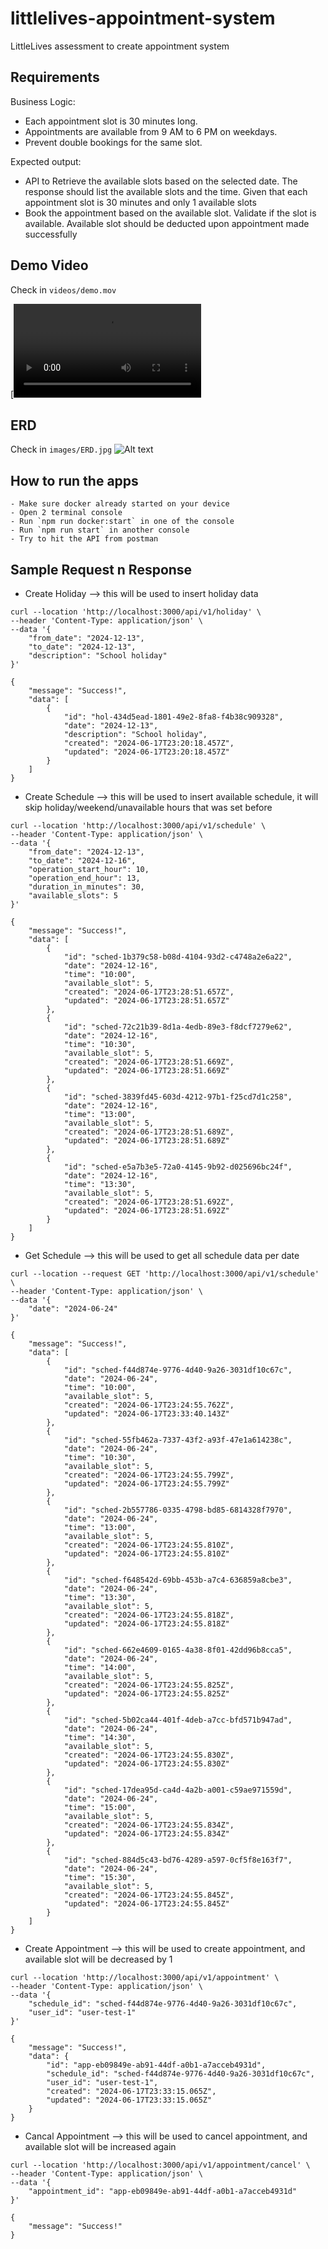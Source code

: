 # littlelives-appointment-system
LittleLives assessment to create appointment system

## Requirements
Business Logic:
- Each appointment slot is 30 minutes long.
- Appointments are available from 9 AM to 6 PM on weekdays.
- Prevent double bookings for the same slot.

Expected output:
- API to  Retrieve the available slots based on the selected date.
The response should list the available slots and the time. Given that each appointment slot is 30 minutes and only 1 available slots
- Book the appointment based on the available slot. 
Validate if the slot is available. Available slot should be deducted upon appointment made successfully

## Demo Video
Check in `videos/demo.mov` 

[![Watch the video](videos/demo.mov)

## ERD
Check in `images/ERD.jpg`
![Alt text](images/ERD.jpg?raw=true "Title")

## How to run the apps
```
- Make sure docker already started on your device
- Open 2 terminal console
- Run `npm run docker:start` in one of the console
- Run `npm run start` in another console
- Try to hit the API from postman
```

## Sample Request n Response
- Create Holiday --> this will be used to insert holiday data
```
curl --location 'http://localhost:3000/api/v1/holiday' \
--header 'Content-Type: application/json' \
--data '{
    "from_date": "2024-12-13",
    "to_date": "2024-12-13",
    "description": "School holiday"
}'

{
    "message": "Success!",
    "data": [
        {
            "id": "hol-434d5ead-1801-49e2-8fa8-f4b38c909328",
            "date": "2024-12-13",
            "description": "School holiday",
            "created": "2024-06-17T23:20:18.457Z",
            "updated": "2024-06-17T23:20:18.457Z"
        }
    ]
}
```

- Create Schedule --> this will be used to insert available schedule, it will skip holiday/weekend/unavailable hours that was set before
```
curl --location 'http://localhost:3000/api/v1/schedule' \
--header 'Content-Type: application/json' \
--data '{
    "from_date": "2024-12-13",
    "to_date": "2024-12-16",
    "operation_start_hour": 10,
    "operation_end_hour": 13,
    "duration_in_minutes": 30,
    "available_slots": 5
}'

{
    "message": "Success!",
    "data": [
        {
            "id": "sched-1b379c58-b08d-4104-93d2-c4748a2e6a22",
            "date": "2024-12-16",
            "time": "10:00",
            "available_slot": 5,
            "created": "2024-06-17T23:28:51.657Z",
            "updated": "2024-06-17T23:28:51.657Z"
        },
        {
            "id": "sched-72c21b39-8d1a-4edb-89e3-f8dcf7279e62",
            "date": "2024-12-16",
            "time": "10:30",
            "available_slot": 5,
            "created": "2024-06-17T23:28:51.669Z",
            "updated": "2024-06-17T23:28:51.669Z"
        },
        {
            "id": "sched-3839fd45-603d-4212-97b1-f25cd7d1c258",
            "date": "2024-12-16",
            "time": "13:00",
            "available_slot": 5,
            "created": "2024-06-17T23:28:51.689Z",
            "updated": "2024-06-17T23:28:51.689Z"
        },
        {
            "id": "sched-e5a7b3e5-72a0-4145-9b92-d025696bc24f",
            "date": "2024-12-16",
            "time": "13:30",
            "available_slot": 5,
            "created": "2024-06-17T23:28:51.692Z",
            "updated": "2024-06-17T23:28:51.692Z"
        }
    ]
}
```

- Get Schedule --> this will be used to get all schedule data per date
```
curl --location --request GET 'http://localhost:3000/api/v1/schedule' \
--header 'Content-Type: application/json' \
--data '{
    "date": "2024-06-24"
}'

{
    "message": "Success!",
    "data": [
        {
            "id": "sched-f44d874e-9776-4d40-9a26-3031df10c67c",
            "date": "2024-06-24",
            "time": "10:00",
            "available_slot": 5,
            "created": "2024-06-17T23:24:55.762Z",
            "updated": "2024-06-17T23:33:40.143Z"
        },
        {
            "id": "sched-55fb462a-7337-43f2-a93f-47e1a614238c",
            "date": "2024-06-24",
            "time": "10:30",
            "available_slot": 5,
            "created": "2024-06-17T23:24:55.799Z",
            "updated": "2024-06-17T23:24:55.799Z"
        },
        {
            "id": "sched-2b557786-0335-4798-bd85-6814328f7970",
            "date": "2024-06-24",
            "time": "13:00",
            "available_slot": 5,
            "created": "2024-06-17T23:24:55.810Z",
            "updated": "2024-06-17T23:24:55.810Z"
        },
        {
            "id": "sched-f648542d-69bb-453b-a7c4-636859a8cbe3",
            "date": "2024-06-24",
            "time": "13:30",
            "available_slot": 5,
            "created": "2024-06-17T23:24:55.818Z",
            "updated": "2024-06-17T23:24:55.818Z"
        },
        {
            "id": "sched-662e4609-0165-4a38-8f01-42dd96b8cca5",
            "date": "2024-06-24",
            "time": "14:00",
            "available_slot": 5,
            "created": "2024-06-17T23:24:55.825Z",
            "updated": "2024-06-17T23:24:55.825Z"
        },
        {
            "id": "sched-5b02ca44-401f-4deb-a7cc-bfd571b947ad",
            "date": "2024-06-24",
            "time": "14:30",
            "available_slot": 5,
            "created": "2024-06-17T23:24:55.830Z",
            "updated": "2024-06-17T23:24:55.830Z"
        },
        {
            "id": "sched-17dea95d-ca4d-4a2b-a001-c59ae971559d",
            "date": "2024-06-24",
            "time": "15:00",
            "available_slot": 5,
            "created": "2024-06-17T23:24:55.834Z",
            "updated": "2024-06-17T23:24:55.834Z"
        },
        {
            "id": "sched-884d5c43-bd76-4289-a597-0cf5f8e163f7",
            "date": "2024-06-24",
            "time": "15:30",
            "available_slot": 5,
            "created": "2024-06-17T23:24:55.845Z",
            "updated": "2024-06-17T23:24:55.845Z"
        }
    ]
}
```

- Create Appointment --> this will be used to create appointment, and available slot will be decreased by 1
```
curl --location 'http://localhost:3000/api/v1/appointment' \
--header 'Content-Type: application/json' \
--data '{
    "schedule_id": "sched-f44d874e-9776-4d40-9a26-3031df10c67c",
    "user_id": "user-test-1"
}'

{
    "message": "Success!",
    "data": {
        "id": "app-eb09849e-ab91-44df-a0b1-a7acceb4931d",
        "schedule_id": "sched-f44d874e-9776-4d40-9a26-3031df10c67c",
        "user_id": "user-test-1",
        "created": "2024-06-17T23:33:15.065Z",
        "updated": "2024-06-17T23:33:15.065Z"
    }
}
```

- Cancal Appointment --> this will be used to cancel appointment, and available slot will be increased again
```
curl --location 'http://localhost:3000/api/v1/appointment/cancel' \
--header 'Content-Type: application/json' \
--data '{
    "appointment_id": "app-eb09849e-ab91-44df-a0b1-a7acceb4931d"
}'

{
    "message": "Success!"
}
```